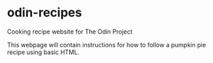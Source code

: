 # odin-recipes

Cooking recipe website for The Odin Project

This webpage will contain instructions for how to follow a pumpkin pie recipe using basic HTML.
